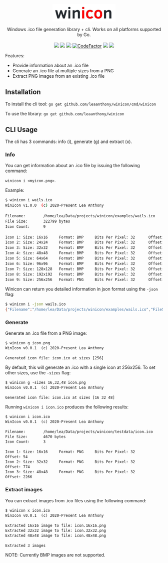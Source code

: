 <p align="center" style="text-align: center">
   <img src="logo.png" width="40%"><br/>
</p>
<p align="center">
   Windows .ico file generation library + cli. Works on all platforms supported by Go.<br/><br/>
   <a href="https://github.com/leaanthony/winicon/blob/master/LICENSE"><img src="https://img.shields.io/badge/License-MIT-blue.svg"></a>
   <a href="https://goreportcard.com/report/github.com/leaanthony/winicon"><img src="https://goreportcard.com/badge/github.com/leaanthony/winicon"/></a>
   <a href="http://godoc.org/github.com/leaanthony/winicon"><img src="https://img.shields.io/badge/godoc-reference-blue.svg"/></a>
   <a href="https://www.codefactor.io/repository/github/leaanthony/winicon"><img src="https://www.codefactor.io/repository/github/leaanthony/winicon/badge" alt="CodeFactor" /></a>
   <a href="https://github.com/leaanthony/winicon/issues"><img src="https://img.shields.io/badge/contributions-welcome-brightgreen.svg?style=flat" /></a>
   <a href="https://app.fossa.io/projects/git%2Bgithub.com%2Fleaanthony%2Fwinicon?ref=badge_shield" alt="FOSSA Status"><img src="https://app.fossa.io/api/projects/git%2Bgithub.com%2Fleaanthony%2Fwinicon.svg?type=shield"/></a>
</p>

Features:

* Provide information about an .ico file
* Generate an .ico file at multiple sizes from a PNG 
* Extract PNG images from an existing .ico file

## Installation

To install the cli tool:
`go get github.com/leaanthony/winicon/cmd/winicon`

To use the library:
`go get github.com/leaanthony/winicon`

## CLI Usage

The cli has 3 commands: info (i), generate (g) and extract (x).

### Info

You can get information about an .ico file by issuing the following command:

`winicon i <myicon.png>`. 

Example:

```bash
$ winicon i wails.ico 
WinIcon v1.0.0  (c) 2020-Present Lea Anthony

Filename:        /home/lea/Data/projects/winicon/examples/wails.ico
File Size:       322799 bytes
Icon Count:      9

Icon 1: Size: 16x16     Format: BMP     Bits Per Pixel: 32      Offset: 150
Icon 2: Size: 24x24     Format: BMP     Bits Per Pixel: 32      Offset: 1278
Icon 3: Size: 32x32     Format: BMP     Bits Per Pixel: 32      Offset: 3718
Icon 4: Size: 48x48     Format: BMP     Bits Per Pixel: 32      Offset: 7982
Icon 5: Size: 64x64     Format: BMP     Bits Per Pixel: 32      Offset: 17622
Icon 6: Size: 96x96     Format: BMP     Bits Per Pixel: 32      Offset: 34558
Icon 7: Size: 128x128   Format: BMP     Bits Per Pixel: 32      Offset: 72614
Icon 8: Size: 192x192   Format: BMP     Bits Per Pixel: 32      Offset: 140238
Icon 9: Size: 256x256   Format: PNG     Bits Per Pixel: 32      Offset: 292342
```

Winicon can return you detailed information in json format using the `-json` flag:

```bash
$ winicon i -json wails.ico 
{"Filename":"/home/lea/Data/projects/winicon/examples/wails.ico","FileSize":322799,"NumberOfIcons":9,"Icons":[{"Width":16,"Height":16,"Colours":0,"Planes":1,"BitsPerPixel":32,"Format":"BMP","Offset":150},{"Width":24,"Height":24,"Colours":0,"Planes":1,"BitsPerPixel":32,"Format":"BMP","Offset":1278},{"Width":32,"Height":32,"Colours":0,"Planes":1,"BitsPerPixel":32,"Format":"BMP","Offset":3718},{"Width":48,"Height":48,"Colours":0,"Planes":1,"BitsPerPixel":32,"Format":"BMP","Offset":7982},{"Width":64,"Height":64,"Colours":0,"Planes":1,"BitsPerPixel":32,"Format":"BMP","Offset":17622},{"Width":96,"Height":96,"Colours":0,"Planes":1,"BitsPerPixel":32,"Format":"BMP","Offset":34558},{"Width":128,"Height":128,"Colours":0,"Planes":1,"BitsPerPixel":32,"Format":"BMP","Offset":72614},{"Width":192,"Height":192,"Colours":0,"Planes":1,"BitsPerPixel":32,"Format":"BMP","Offset":140238},{"Width":256,"Height":256,"Colours":0,"Planes":1,"BitsPerPixel":32,"Format":"PNG","Offset":292342}]}
```

### Generate

Generate an .ico file from a PNG image:

```
$ winicon g icon.png 
WinIcon v0.0.1  (c) 2020-Present Lea Anthony

Generated icon file: icon.ico at sizes [256]
```

By default, this will generate an .ico with a single icon at 256x256. To set other sizes, use the `-sizes` flag:

```
$ winicon g -sizes 16,32,48 icon.png 
WinIcon v0.0.1  (c) 2020-Present Lea Anthony

Generated icon file: icon.ico at sizes [16 32 48]
```

Running `winicon i icon.ico` produces the following results:

```
$ winicon i icon.ico 
WinIcon v0.0.1  (c) 2020-Present Lea Anthony

Filename:        /home/lea/Data/projects/winicon/testdata/icon.ico
File Size:       4670 bytes
Icon Count:      3

Icon 1: Size: 16x16     Format: PNG     Bits Per Pixel: 32      Offset: 54
Icon 2: Size: 32x32     Format: PNG     Bits Per Pixel: 32      Offset: 774
Icon 3: Size: 48x48     Format: PNG     Bits Per Pixel: 32      Offset: 2266
```

### Extract images

You can extract images from .ico files using the following command:

```
$ winicon x icon.ico 
WinIcon v0.0.1  (c) 2020-Present Lea Anthony

Extracted 16x16 image to file: icon.16x16.png
Extracted 32x32 image to file: icon.32x32.png
Extracted 48x48 image to file: icon.48x48.png

Extracted 3 images
```

NOTE: Currently BMP images are not supported.
